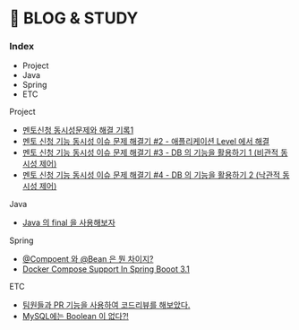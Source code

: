 # 📖 BLOG & STUDY

### Index

* Project
* Java
* Spring
* ETC

Project
* [멘토신청 동시성문제와 해결 기록1](https://velog.io/@kmss6905/%EB%A9%98%ED%86%A0-%EC%8B%A0%EC%B2%AD-%EA%B8%B0%EB%8A%A5-%EB%8F%99%EC%8B%9C%EC%84%B1-%EC%9D%B4%EC%8A%88-%EB%AC%B8%EC%A0%9C-%ED%95%B4%EA%B2%B0%EA%B8%B0-1)
* [멘토 신청 기능 동시성 이슈 문제 해결기 #2 - 애플리케이션 Level 에서 해결](https://velog.io/@kmss6905/%EB%A9%98%ED%86%A0-%EC%8B%A0%EC%B2%AD-%EA%B8%B0%EB%8A%A5-%EB%8F%99%EC%8B%9C%EC%84%B1-%EC%9D%B4%EC%8A%88-%EB%AC%B8%EC%A0%9C-%ED%95%B4%EA%B2%B0%EA%B8%B0-2-%EC%95%A0%ED%94%8C%EB%A6%AC%EC%BC%80%EC%9D%B4%EC%85%98-Level-%EC%97%90%EC%84%9C-%ED%95%B4%EA%B2%B0)
* [멘토 신청 기능 동시성 이슈 문제 해결기 #3 - DB 의 기능을 활용하기 1 (비관적 동시성 제어)](https://velog.io/@kmss6905/%EB%A9%98%ED%86%A0-%EC%8B%A0%EC%B2%AD-%EA%B8%B0%EB%8A%A5-%EB%8F%99%EC%8B%9C%EC%84%B1-%EC%9D%B4%EC%8A%88-%EB%AC%B8%EC%A0%9C-%ED%95%B4%EA%B2%B0%EA%B8%B0-3)
* [멘토 신청 기능 동시성 이슈 문제 해결기 #4 - DB 의 기능을 활용하기 2 (낙관적 동시성 제어)](https://velog.io/@kmss6905/%EB%A9%98%ED%86%A0-%EC%8B%A0%EC%B2%AD-%EA%B8%B0%EB%8A%A5-%EB%8F%99%EC%8B%9C%EC%84%B1-%EC%9D%B4%EC%8A%88-%EB%AC%B8%EC%A0%9C-%ED%95%B4%EA%B2%B0%EA%B8%B0-4)

Java
* [Java 의 final 을 사용해보자](https://velog.io/@kmss6905/Java-%EC%9D%98-final-%EC%9D%84-%EC%82%AC%EC%9A%A9%ED%95%B4%EB%B3%B4%EC%9E%90)

Spring
* [@Compoent 와 @Bean 은 뭔 차이지?](https://velog.io/@kmss6905/Compoent-%EC%99%80-Bean-%EC%9D%80-%EB%AD%94-%EC%B0%A8%EC%9D%B4%EC%A7%80)
* [Docker Compose Support In Spring Booot 3.1](https://velog.io/@kmss6905/Docker-Compose-Support-in-Spring-Boot-3.1)

ETC
* [팀원들과 PR 기능을 사용하여 코드리뷰를 해보았다.](https://velog.io/@kmss6905/%ED%8C%80%EC%9B%90%EB%93%A4%EA%B3%BC-PR-%EC%9D%84-%EC%82%AC%EC%9A%A9%ED%95%B4%EB%B3%B4%EA%B3%A0-%EB%8A%90%EB%82%80%EC%A0%90%EA%B3%BC-%EA%B0%9C%EC%84%A0%ED%95%A0-%EC%A0%90)
* [MySQL에는 Boolean 이 없다?!](https://velog.io/@kmss6905/MySQL-%EC%9D%98-TINYINT1-BOOLEAN)
